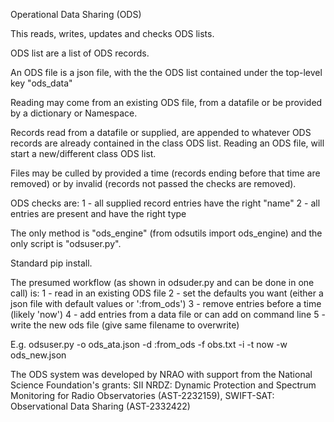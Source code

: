 Operational Data Sharing (ODS)

This reads, writes, updates and checks ODS lists.

ODS list are a list of ODS records.

An ODS file is a json file, with the the ODS list contained under the top-level key "ods_data"

Reading may come from an existing ODS file, from a datafile or be provided by a dictionary or Namespace.

Records read from a datafile or supplied, are appended to whatever ODS records are already contained in the class ODS list.
Reading an ODS file, will start a new/different class ODS list.

Files may be culled by provided a time (records ending before that time are removed) or by invalid (records not passed the checks are removed).

ODS checks are:
    1 - all supplied record entries have the right "name"
    2 - all entries are present and have the right type

The only method is "ods_engine" (from odsutils import ods_engine) and the only script is "odsuser.py".

Standard pip install.

The presumed workflow (as shown in odsuder.py and can be done in one call) is:
1 - read in an existing ODS file
2 - set the defaults you want (either a json file with default values or ':from_ods')
3 - remove entries before a time (likely 'now')
4 - add entries from a data file or can add on command line
5 - write the new ods file (give same filename to overwrite)

E.g.
odsuser.py -o ods_ata.json -d :from_ods -f obs.txt -i -t now -w ods_new.json

The ODS system was developed by NRAO with support from the National Science Foundation's grants:
SII NRDZ: Dynamic Protection and Spectrum Monitoring for Radio Observatories (AST-2232159),
SWIFT-SAT: Observational Data Sharing (AST-2332422)